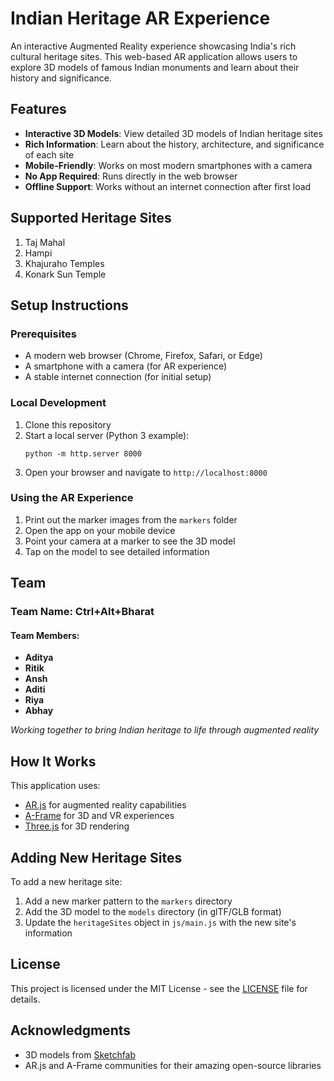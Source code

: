 # Indian Heritage AR Experience

An interactive Augmented Reality experience showcasing India's rich cultural heritage sites. This web-based AR application allows users to explore 3D models of famous Indian monuments and learn about their history and significance.

## Features

- **Interactive 3D Models**: View detailed 3D models of Indian heritage sites
- **Rich Information**: Learn about the history, architecture, and significance of each site
- **Mobile-Friendly**: Works on most modern smartphones with a camera
- **No App Required**: Runs directly in the web browser
- **Offline Support**: Works without an internet connection after first load

## Supported Heritage Sites

1. Taj Mahal
2. Hampi
3. Khajuraho Temples
4. Konark Sun Temple

## Setup Instructions

### Prerequisites

- A modern web browser (Chrome, Firefox, Safari, or Edge)
- A smartphone with a camera (for AR experience)
- A stable internet connection (for initial setup)

### Local Development

1. Clone this repository
2. Start a local server (Python 3 example):
   ```
   python -m http.server 8000
   ```
3. Open your browser and navigate to `http://localhost:8000`

### Using the AR Experience

1. Print out the marker images from the `markers` folder
2. Open the app on your mobile device
3. Point your camera at a marker to see the 3D model
4. Tap on the model to see detailed information

## Team

### Team Name: Ctrl+Alt+Bharat

#### Team Members:
- **Aditya**
- **Ritik**
- **Ansh**
- **Aditi**
- **Riya**
- **Abhay**

*Working together to bring Indian heritage to life through augmented reality*

## How It Works

This application uses:
- [AR.js](https://ar-js-org.github.io/AR.js-Docs/) for augmented reality capabilities
- [A-Frame](https://aframe.io/) for 3D and VR experiences
- [Three.js](https://threejs.org/) for 3D rendering

## Adding New Heritage Sites

To add a new heritage site:

1. Add a new marker pattern to the `markers` directory
2. Add the 3D model to the `models` directory (in glTF/GLB format)
3. Update the `heritageSites` object in `js/main.js` with the new site's information

## License

This project is licensed under the MIT License - see the [LICENSE](LICENSE) file for details.

## Acknowledgments

- 3D models from [Sketchfab](https://sketchfab.com/)
- AR.js and A-Frame communities for their amazing open-source libraries
